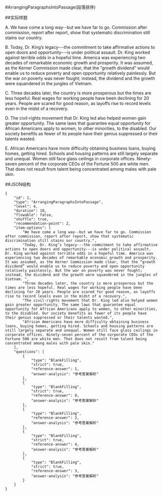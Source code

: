 #ArrangingParagraphsIntoPassage(段落排序)

##实际样题

A. We have come a long way--but we have far to go. Commission after commission, report after report, show that systematic discrimination still stains our country.

B. Today, Dr. King’s legacy---the commitment to take affirmative actions to open doors and opportunity---is under political assault. Dr. King worked against terrible odds in a hopeful time. America was experiencing two decades of remarkable economic growth and prosperity. It was assumed, as the Kerner Commission made clear, that the “growth dividend” would enable us to reduce poverty and open opportunity relatively painlessly. But the war on poverty was never fought; instead, the dividend and the growth were squandered in the jungles of Vietnam. 

C. Three decades later, the country is more prosperous but the times are less hopeful. Real wages for working people have been declining for 20 years. People are scared for good reason, as layoffs rise to record levels even in the midst of a recovery. 

D. The civil-rights movement that Dr. King led also helped women gain greater opportunity. The same laws that guarantee equal opportunity for African Americans apply to women, to other minorities, to the disabled. Our society benefits as fewer of its people have their genius suppressed or their talents wasted. 

E. African Americans have more difficulty obtaining business loans, buying homes, getting hired. Schools and housing patterns are still largely separate and unequal. Women still face glass ceilings in corporate offices. Ninety-seven percent of the corporate CEOs of the Fortune 500 are white men. That does not result from talent being concentrated among males with pale skin. 

##JSON结构

	{
		"id": 1,						
		"type": "ArrangingParagraphsIntoPassage",			
		"level": 4,						
		"duration": 10,					
		"flowable": false,
		"shuffle": true,				
		"recommendation-point": 2,		
		"item-options": [ 	
			"We have come a long way--but we have far to go. Commission after commission, report after report, show that systematic discrimination still stains our country.",			
			"Today, Dr. King’s legacy---the commitment to take affirmative actions to open doors and opportunity---is under political assault. Dr. King worked against terrible odds in a hopeful time. America was experiencing two decades of remarkable economic growth and prosperity. It was assumed, as the Kerner Commission made clear, that the “growth dividend” would enable us to reduce poverty and open opportunity relatively painlessly. But the war on poverty was never fought; instead, the dividend and the growth were squandered in the jungles of Vietnam. ",
			"Three decades later, the country is more prosperous but the times are less hopeful. Real wages for working people have been declining for 20 years. People are scared for good reason, as layoffs rise to record levels even in the midst of a recovery.",
			"The civil-rights movement that Dr. King led also helped women gain greater opportunity. The same laws that guarantee equal opportunity for African Americans apply to women, to other minorities, to the disabled. Our society benefits as fewer of its people have their genius suppressed or their talents wasted.",
			"African Americans have more difficulty obtaining business loans, buying homes, getting hired. Schools and housing patterns are still largely separate and unequal. Women still face glass ceilings in corporate offices. Ninety-seven percent of the corporate CEOs of the Fortune 500 are white men. That does not result from talent being concentrated among males with pale skin."
		],
		"questions": [
			{
				"type": "BlankFilling", 
				"strict": true,
				"reference-answer": 1,		
				"answer-analysis": "参考答案解析"
			},
			{
				"type": "BlankFilling", 		
				"strict": true,
				"reference-answer": 0,		
				"answer-analysis": "参考答案解析"
			},
			{
				"type": "BlankFilling", 
				"reference-answer": 2,		
				"answer-analysis": "参考答案解析"
			},
			{
				"type": "BlankFilling", 
				"strict": true,
				"reference-answer": 4,		
				"answer-analysis": "参考答案解析"
			},
			{
				"type": "BlankFilling", 
				"strict": true,
				"reference-answer": 3,		
				"answer-analysis": "参考答案解析"
			}
		]
	}
